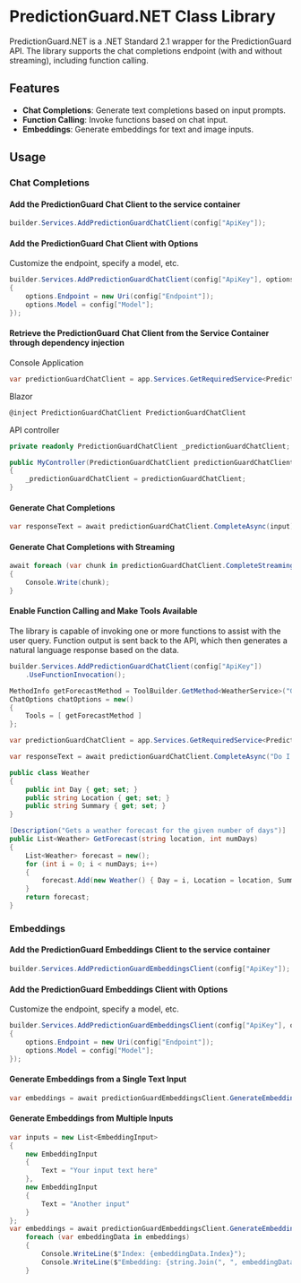 # PredictionGuard.NET Class Library

PredictionGuard.NET is a .NET Standard 2.1 wrapper for the PredictionGuard API. The library supports the chat completions endpoint (with and without streaming), including function calling.

## Features

- **Chat Completions**: Generate text completions based on input prompts.
- **Function Calling**: Invoke functions based on chat input.
- **Embeddings**: Generate embeddings for text and image inputs.

## Usage
### Chat Completions
#### Add the PredictionGuard Chat Client to the service container
```csharp
builder.Services.AddPredictionGuardChatClient(config["ApiKey"]);
```

#### Add the PredictionGuard Chat Client with Options
Customize the endpoint, specify a model, etc.
```csharp
builder.Services.AddPredictionGuardChatClient(config["ApiKey"], options =>
{
    options.Endpoint = new Uri(config["Endpoint"]);
    options.Model = config["Model"];
});
```

#### Retrieve the PredictionGuard Chat Client from the Service Container through dependency injection
Console Application
```csharp
var predictionGuardChatClient = app.Services.GetRequiredService<PredictionGuardChatClient>();
```

Blazor
```csharp
@inject PredictionGuardChatClient PredictionGuardChatClient
```

API controller
```csharp
private readonly PredictionGuardChatClient _predictionGuardChatClient;

public MyController(PredictionGuardChatClient predictionGuardChatClient)
{
    _predictionGuardChatClient = predictionGuardChatClient;
}
```

#### Generate Chat Completions
```csharp
var responseText = await predictionGuardChatClient.CompleteAsync(input);
```

#### Generate Chat Completions with Streaming
```csharp
await foreach (var chunk in predictionGuardChatClient.CompleteStreamingAsync(input))
{
    Console.Write(chunk);
}
```

#### Enable Function Calling and Make Tools Available
The library is capable of invoking one or more functions to assist with the user query. Function output is sent back to the API, which then generates a natural language response based on the data.
```csharp
builder.Services.AddPredictionGuardChatClient(config["ApiKey"])
    .UseFunctionInvocation();

MethodInfo getForecastMethod = ToolBuilder.GetMethod<WeatherService>("GetForecast");
ChatOptions chatOptions = new()
{
    Tools = [ getForecastMethod ]
};

var predictionGuardChatClient = app.Services.GetRequiredService<PredictionGuardChatClient>();

var responseText = await predictionGuardChatClient.CompleteAsync("Do I need an umbrella today in Nantes?", chatOptions);

public class Weather
{
    public int Day { get; set; }
    public string Location { get; set; }    
    public string Summary { get; set; }    
}

[Description("Gets a weather forecast for the given number of days")]
public List<Weather> GetForecast(string location, int numDays)
{
    List<Weather> forecast = new();
    for (int i = 0; i < numDays; i++)
    {
        forecast.Add(new Weather() { Day = i, Location = location, Summary = Random.Shared.NextDouble() > 0.5 ? "Sunny" : "Rainy" });
    }
    return forecast;
}
```

### Embeddings
#### Add the PredictionGuard Embeddings Client to the service container
```csharp
builder.Services.AddPredictionGuardEmbeddingsClient(config["ApiKey"]);
```

#### Add the PredictionGuard Embeddings Client with Options
Customize the endpoint, specify a model, etc.
```csharp
builder.Services.AddPredictionGuardEmbeddingsClient(config["ApiKey"], options =>
{
    options.Endpoint = new Uri(config["Endpoint"]);
    options.Model = config["Model"];
});
```

#### Generate Embeddings from a Single Text Input
```csharp
var embeddings = await predictionGuardEmbeddingsClient.GenerateEmbeddingsAsync("Your input text here");
```

#### Generate Embeddings from Multiple Inputs
```csharp
var inputs = new List<EmbeddingInput>
{
    new EmbeddingInput
    {
        Text = "Your input text here"
    },
    new EmbeddingInput
    {
        Text = "Another input"
    }
};
var embeddings = await predictionGuardEmbeddingsClient.GenerateEmbeddingsAsync(inputs);
    foreach (var embeddingData in embeddings)
    {
        Console.WriteLine($"Index: {embeddingData.Index}");
        Console.WriteLine($"Embedding: {string.Join(", ", embeddingData.Embedding)}");
    }
```